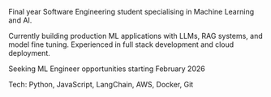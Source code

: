 Final year Software Engineering student specialising in Machine Learning and AI.

Currently building production ML applications with LLMs, RAG systems, and model fine tuning. Experienced in full stack development and cloud deployment.

Seeking ML Engineer opportunities starting February 2026

Tech: Python, JavaScript, LangChain, AWS, Docker, Git
